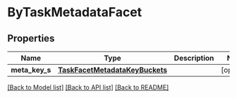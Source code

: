 # ByTaskMetadataFacet

## Properties
Name | Type | Description | Notes
------------ | ------------- | ------------- | -------------
**meta_key_s** | [**TaskFacetMetadataKeyBuckets**](TaskFacetMetadataKeyBuckets.md) |  | [optional] 

[[Back to Model list]](../README.md#documentation-for-models) [[Back to API list]](../README.md#documentation-for-api-endpoints) [[Back to README]](../README.md)


